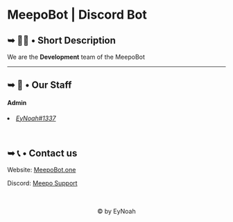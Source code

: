 # MeepoBot | Discord Bot

<h2>➥ 🙋‍♀️ • Short Description</h2>

<p>We are the <b>Development</b> team of the MeepoBot</p>

<hr>
<h2>➥ 👥 • Our Staff</h2>

<p>
<h4>Admin</h4>
<li><i><a href="https://discord.com/users/id/" target="_blank">EyNoah#1337</a></i></li>
</p>
<br>
<h2>➥ 📞 • Contact us</h2>
<p>Website: <a href="https://meepobot.github.io">MeepoBot.one</a></p>
<p>Discord: <a href="">Meepo Support</a></p>
<br><br>
<center>
<footer>&copy; by EyNoah</footer>
</center>
